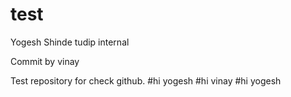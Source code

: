 # test
Yogesh Shinde
tudip internal

Commit by vinay

Test repository for check github. 
#hi yogesh
#hi vinay
#hi yogesh

